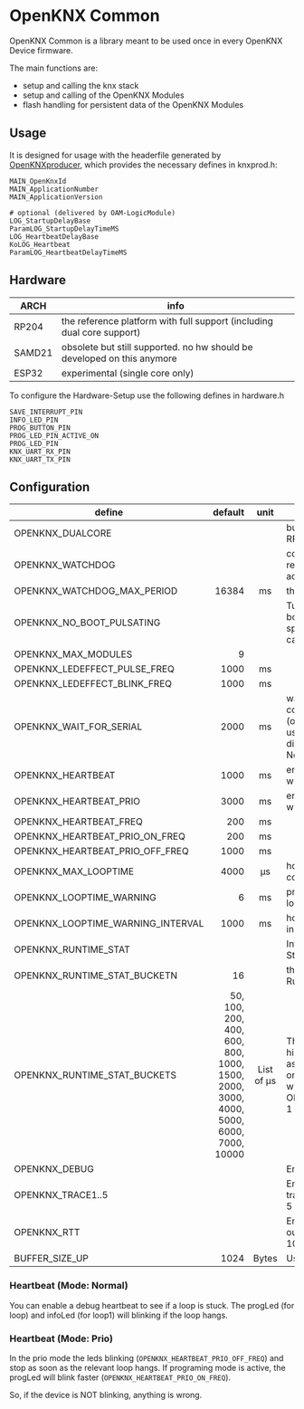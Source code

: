 # OpenKNX Common

OpenKNX Common is a library meant to be used once in every OpenKNX Device firmware.

The main functions are:
- setup and calling the knx stack
- setup and calling of the OpenKNX Modules
- flash handling for persistent data of the OpenKNX Modules

## Usage

It is designed for usage with the headerfile generated by [OpenKNXproducer](https://github.com/OpenKNX/OpenKNXproducer), which provides the necessary defines in knxprod.h:
```
MAIN_OpenKnxId
MAIN_ApplicationNumber
MAIN_ApplicationVersion

# optional (delivered by OAM-LogicModule)
LOG_StartupDelayBase
ParamLOG_StartupDelayTimeMS
LOG_HeartbeatDelayBase
KoLOG_Heartbeat
ParamLOG_HeartbeatDelayTimeMS
```
## Hardware

| ARCH   | info                                                                    |
| ------ | ----------------------------------------------------------------------- |
| RP204  | the reference platform with full support (including dual core support)  |
| SAMD21 | obsolete but still supported. no hw should be developed on this anymore |
| ESP32  | experimental (single core only)                                         |

To configure the Hardware-Setup use the following defines in hardware.h

```
SAVE_INTERRUPT_PIN
INFO_LED_PIN
PROG_BUTTON_PIN
PROG_LED_PIN_ACTIVE_ON
PROG_LED_PIN
KNX_UART_RX_PIN
KNX_UART_TX_PIN
```

## Configuration

| define                            |                                                                            default |    unit    | function                                                                                                                                                                                   |
|-----------------------------------|-----------------------------------------------------------------------------------:|:----------:|--------------------------------------------------------------------------------------------------------------------------------------------------------------------------------------------|
| OPENKNX_DUALCORE                  |                                                                                    |            | build with dualcore support (only on RP2040)                                                                                                                                               |
| OPENKNX_WATCHDOG                  |                                                                                    |            | compile with watchdog (use only for releases. debugger not working with active watchdog)                                                                                                   |
| OPENKNX_WATCHDOG_MAX_PERIOD       |                                                                              16384 |     ms     | the timeout period of watchdog                                                                                                                                                             |
| OPENKNX_NO_BOOT_PULSATING         |                                                                                    |            | Turn off the pulsating LED during the boot phase. (Only necessary for specific hardware where the LED cannot be controlled via PWM).                                                       |
| OPENKNX_MAX_MODULES               |                                                                                  9 |            |                                                                                                                                                                                            |
| OPENKNX_LEDEFFECT_PULSE_FREQ      |                                                                               1000 |     ms     |                                                                                                                                                                                            |
| OPENKNX_LEDEFFECT_BLINK_FREQ      |                                                                               1000 |     ms     |                                                                                                                                                                                            |
| OPENKNX_WAIT_FOR_SERIAL           |                                                                               2000 |     ms     | wait at startup until SERIAL_DEBUG is connected.<br/>(optional with timeout - in devmode use high values like 20000 - 0 will disable waiting)<br/>Not supported on ESP32                   |
| OPENKNX_HEARTBEAT                 |                                                                               1000 |     ms     | enable heartbeat mode (optional with with specific failure time)                                                                                                                           |
| OPENKNX_HEARTBEAT_PRIO            |                                                                               3000 |     ms     | enable heartbeat prio mode (optional with with specific failure time)                                                                                                                      |
| OPENKNX_HEARTBEAT_FREQ            |                                                                                200 |     ms     |                                                                                                                                                                                            |
| OPENKNX_HEARTBEAT_PRIO_ON_FREQ    |                                                                                200 |     ms     |                                                                                                                                                                                            |
| OPENKNX_HEARTBEAT_PRIO_OFF_FREQ   |                                                                               1000 |     ms     |                                                                                                                                                                                            |
| OPENKNX_MAX_LOOPTIME              |                                                                               4000 |     µs     | how much time is the loop allowed to consume. (soft limit)                                                                                                                                 |
| OPENKNX_LOOPTIME_WARNING          |                                                                                  6 |     ms     | print a warning if the loop has lasted longer.                                                                                                                                             |
| OPENKNX_LOOPTIME_WARNING_INTERVAL |                                                                               1000 |     ms     | how often the warning may be issued in the console                                                                                                                                         |
| OPENKNX_RUNTIME_STAT              |                                                                                    |            | Integrate Collection of Runtime-Statistics  for core0.                                                                                                                                     |
| OPENKNX_RUNTIME_STAT_BUCKETN      |                                                                                 16 |            | the number of histogram buckets for Runtime-Statistics                                                                                                                                     |
| OPENKNX_RUNTIME_STAT_BUCKETS      | 50, 100, 200, 400, 600, 800, 1000, 1500, 2000, 3000, 4000, 5000, 6000, 7000, 10000 | List of µs | The upper (included) limits of histogram bucket, without last bucket as this will be limited by data-type only. Must be a comma-separated list with OPENKNX_RUNTIME_STAT_BUCKETN-1 entries |
| OPENKNX_DEBUG                     |                                                                                    |            | Enable debug mode                                                                                                                                                                          |
| OPENKNX_TRACE1..5                 |                                                                                    |            | Enable debug mode + tracing. to see trace logs, they must match one of the 5 regex filters.                                                                                                |
| OPENKNX_RTT                       |                                                                                    |            | Enable RTT Mode (Disable USB Serial output) + Increase BUFFER_SIZE_UP to 10240!                                                                                                            |
| BUFFER_SIZE_UP                    |                                                                               1024 |   Bytes    | Using by Segger RTT                                                                                                                                                                        |

### Heartbeat (Mode: Normal)
You can enable a debug heartbeat to see if a loop is stuck. The progLed (for loop) and infoLed (for loop1) will blinking if the loop hangs.

### Heartbeat (Mode: Prio)
In the prio mode the leds blinking (`OPENKNX_HEARTBEAT_PRIO_OFF_FREQ`) and stop as soon as the relevant loop hangs.
If programing mode is active, the progLed will blink faster (`OPENKNX_HEARTBEAT_PRIO_ON_FREQ`).

So, if the device is NOT blinking, anything is wrong.